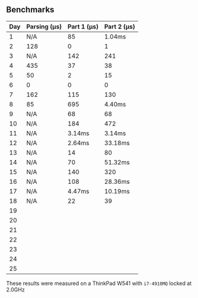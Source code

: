 ## Benchmarks

| Day | Parsing (μs) | Part 1 (μs) | Part 2 (μs) | 
|-----|--------------|-------------|-------------|
| 1   | N/A          | 85          | 1.04ms      |
| 2   | 128          | 0           | 1           |
| 3   | N/A          | 142         | 241         |
| 4   | 435          | 37          | 38          |
| 5   | 50           | 2           | 15          |
| 6   | 0            | 0           | 0           |
| 7   | 162          | 115         | 130         |
| 8   | 85           | 695         | 4.40ms      |
| 9   | N/A          | 68          | 68          |
| 10  | N/A          | 184         | 472         |
| 11  | N/A          | 3.14ms      | 3.14ms      |
| 12  | N/A          | 2.64ms      | 33.18ms     |
| 13  | N/A          | 14          | 80          |
| 14  | N/A          | 70          | 51.32ms     |
| 15  | N/A          | 140         | 320         |
| 16  | N/A          | 108         | 28.36ms     |
| 17  | N/A          | 4.47ms      | 10.19ms     |
| 18  | N/A          | 22          | 39          |
| 19  |              |             |             |
| 20  |              |             |             |
| 21  |              |             |             |
| 22  |              |             |             |
| 23  |              |             |             |
| 24  |              |             |             |
| 25  |              |             |             |

These results were measured on a ThinkPad W541 with `i7-4910MQ` locked at 2.0GHz
